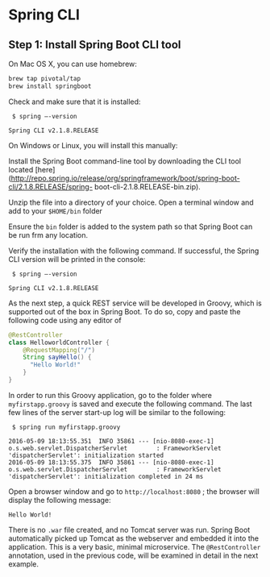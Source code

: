# Spring CLI


## Step 1: Install Spring Boot CLI tool


On Mac OS X, you can use homebrew:

```bash
brew tap pivotal/tap
brew install springboot
```

Check and make sure that it is installed:

```console
 $ spring –-version

Spring CLI v2.1.8.RELEASE
```

On Windows or Linux, you will install this manually:

Install the Spring Boot command-line tool by downloading the CLI tool located [here](http://repo.spring.io/release/org/springframework/boot/spring-boot-cli/2.1.8.RELEASE/spring- boot-cli-2.1.8.RELEASE-bin.zip).

Unzip the file into a directory of your choice. Open a terminal window and add to your `$HOME/bin` folder 

Ensure the `bin` folder is added to the system path so that Spring Boot can be run frm any location.

Verify the installation with the following command. If successful, the Spring CLI version will be printed in the console:


```console
 $ spring –-version

Spring CLI v2.1.8.RELEASE
```

As the next step, a quick REST service will be developed in Groovy, which is supported out of the box in Spring Boot. To do so, copy and paste the following code using any editor of

```java
@RestController
class HelloworldController {
    @RequestMapping("/")
    String sayHello() {
      "Hello World!"
    }
}
```

In order to run this Groovy application, go to the folder where `myfirstapp.groovy` is saved and execute the following command. The last few lines of the server start-up log will be similar to the following:

  
```console
 $ spring run myfirstapp.groovy

2016-05-09 18:13:55.351  INFO 35861 --- [nio-8080-exec-1]
o.s.web.servlet.DispatcherServlet        : FrameworkServlet
'dispatcherServlet': initialization started
2016-05-09 18:13:55.375  INFO 35861 --- [nio-8080-exec-1]
o.s.web.servlet.DispatcherServlet        : FrameworkServlet
'dispatcherServlet': initialization completed in 24 ms
```

Open a browser window and go to `http://localhost:8080` ; the browser will display
the following message:

```console
Hello World!
```

There is no `.war` file created, and no Tomcat server was run. Spring Boot automatically picked up Tomcat as the webserver and embedded it into the application. This is a very basic, minimal microservice. The `@RestController` annotation, used in the previous code, will be examined in detail in the next example.
   
